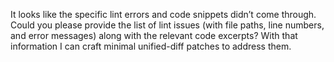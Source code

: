 It looks like the specific lint errors and code snippets didn’t come through. Could you please provide the list of lint issues (with file paths, line numbers, and error messages) along with the relevant code excerpts? With that information I can craft minimal unified-diff patches to address them.